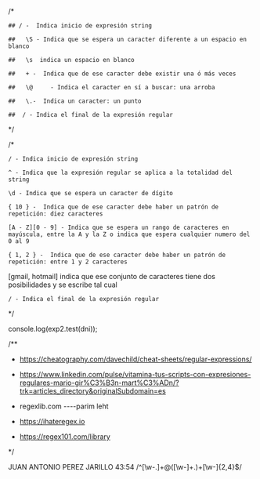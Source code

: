 /*

    ## / -  Indica inicio de expresión string

    ##   \S - Indica que se espera un caracter diferente a un espacio en blanco

    ##   \s  indica un espacio en blanco

    ##   + -  Indica que de ese caracter debe existir una ó más veces

    ##   \@     - Indica el caracter en sí a buscar: una arroba

    ##   \.-  Indica un caracter: un punto

    ##  / - Indica el final de la expresión regular

*/

/*

    / - Indica inicio de expresión string

    ^ - Indica que la expresión regular se aplica a la totalidad del string

    \d - Indica que se espera un caracter de dígito

    { 10 } -  Indica que de ese caracter debe haber un patrón de repetición: diez caracteres

    [A - Z][0 - 9] - Indica que se espera un rango de caracteres en mayúscula, entre la A y la Z o indica que espera cualquier numero del 0 al 9

    { 1, 2 } -  Indica que de ese caracter debe haber un patrón de repetición: entre 1 y 2 caracteres

   [gmail, hotmail] indica que ese conjunto de caracteres tiene dos posibilidades y se escribe tal cual

    / - Indica el final de la expresión regular

*/

console.log(exp2.test(dni));





/**

 *  https://cheatography.com/davechild/cheat-sheets/regular-expressions/

 * https://www.linkedin.com/pulse/vitamina-tus-scripts-con-expresiones-regulares-mario-gir%C3%B3n-mart%C3%ADn/?trk=articles_directory&originalSubdomain=es

 *  regexlib.com ----parim leht

 * https://ihateregex.io

 *   https://regex101.com/library

 */

JUAN ANTONIO PEREZ JARILLO
43:54
/^[\w-.]+@([\w-]+\.)+[\w-]{2,4}$/